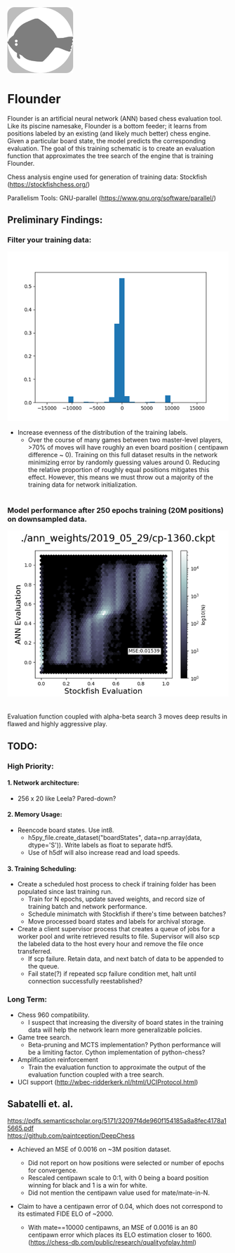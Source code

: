 <img src="https://github.com/casey-martin/flounder/blob/master/figures/flounder.svg" alt="drawing" width="150">

# Flounder
Flounder is an artificial neural network (ANN) based chess evaluation tool. Like its piscine namesake, Flounder is a bottom feeder; it learns from positions labeled by an existing (and likely much better) chess engine. Given a particular board state, the model predicts the corresponding evaluation. The goal of this training schematic is to create an evaluation function that approximates the tree search of the engine that is training Flounder.

Chess analysis engine used for generation of training data:
Stockfish (https://stockfishchess.org/)

Parallelism Tools:
GNU-parallel (https://www.gnu.org/software/parallel/)

## Preliminary Findings:
### Filter your training data:
![Distribution of Stockfish evaluations from games between master-level players.](https://github.com/casey-martin/flounder/blob/master/figures/stockfish_eval_dist.png)  

* Increase evenness of the distribution of the training labels.
  * Over the course of many games between two master-level players, >70% of moves will have roughly an even board position (  centipawn difference ~ 0). Training on this full dataset results in the network minimizing error by randomly guessing values around 0. Reducing the relative proportion of roughly equal positions mitigates this effect. However, this means we must throw out a majority of the training data for network initialization. 
<br/><br/>
### Model performance after 250 epochs training (20M positions) on downsampled data.
![Initial network performance after fitting on downsampled training data.](https://github.com/casey-martin/flounder/blob/master/figures/cp-1360.ckpt.png)  
<br/><br/>
Evaluation function coupled with alpha-beta search 3 moves deep results in flawed and highly aggressive play.

## TODO:
### High Priority:
#### 1. Network architecture:
* 256 x 20 like Leela? Pared-down?
#### 2. Memory Usage:
* Reencode board states. Use int8.
    * h5py_file.create_dataset("boardStates", data=np.array(data, dtype='S')). Write labels as float to separate hdf5.
    * Use of h5df will also increase read and load speeds.
#### 3. Training Scheduling:
* Create a scheduled host process to check if training folder has been populated since last training run.
    * Train for N epochs, update saved weights, and record size of training batch and network performance.
    * Schedule minimatch with Stockfish if there's time between batches?
    * Move processed board states and labels for archival storage.
* Create a client supervisor process that creates a queue of jobs for a worker pool and write retrieved results to file. Supervisor will also scp the labeled data to the host every hour and remove the file once transferred.
    * If scp failure. Retain data, and next batch of data to be appended to the queue. 
    * Fail state(?) if repeated scp failure condition met, halt until connection successfully reestablished?
   

### Long Term:
* Chess 960 compatibility.
  * I suspect that increasing the diversity of board states in the training data will help the network learn more generalizable policies.
* Game tree search.
  * Beta-pruning and MCTS implementation? Python performance will be a limiting factor. Cython implementation of python-chess? 
* Amplification reinforcement
  * Train the evaluation function to approximate the output of the evaluation function coupled with a tree search.
* UCI support (http://wbec-ridderkerk.nl/html/UCIProtocol.html)

## Sabatelli et. al.
https://pdfs.semanticscholar.org/5171/32097f4de960f154185a8a8fec4178a15665.pdf  
https://github.com/paintception/DeepChess

* Achieved an MSE of 0.0016 on ~3M position dataset. 
  * Did not report on how positions were selected or number of epochs for convergence. 
  * Rescaled centipawn scale to 0:1, with 0 being a board position winning for black and 1 is a win for white.
  * Did not mention the centipawn value used for mate/mate-in-N.

* Claim to have a centipawn error of 0.04, which does not correspond to its estimated FIDE ELO of ~2000.
  * With mate==10000 centipawns, an MSE of 0.0016 is an 80 centipawn error which places its ELO estimation closer to 1600. (https://chess-db.com/public/research/qualityofplay.html)
